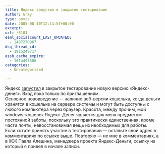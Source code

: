 ```yaml
---
title: Яндекс запустил в закрытое тестирование
author: Gray
type: posts
date: 2005-08-10T12:14:57+00:00
excerpt:
url: /6101
esml_socialcount_LAST_UPDATED:
  - 1497270967
dsq_thread_id:
  - 1915249717
essb_cache_expire:
  - 1614493306
categories:
  - Uncategorized

---
```








Яндекс [запустил][1] в закрытое тестирование новую версию &#171;Яндекс-денег&#187;. Вход пока только по приглашениям.  
Основное нововведение &#8212; наличие веб-версии кошелька, когда деньги хранятся в кошельке на сервере системы и могут быть доступны с любого компьютера через браузер. Красота, между прочим, мой windows-кошелек Яндекс-Денег является для меня предметом постоянной заботы, поскольку это практически единственная, кроме части почты, невосстановимая вещь из необходимых для работы.  
Если хотите принять участие в тестировании &#8212; оставьте свой адрес в комментариях по ссылке выше. Повторяю &#8212; не мне в комментариях, а в ЖЖ Павла Алешина, менеджера проекта Яндекс-Деньги, ссылку на который я привел в начале записи.

 [1]: http://www.livejournal.com/users/pashok/195977.html